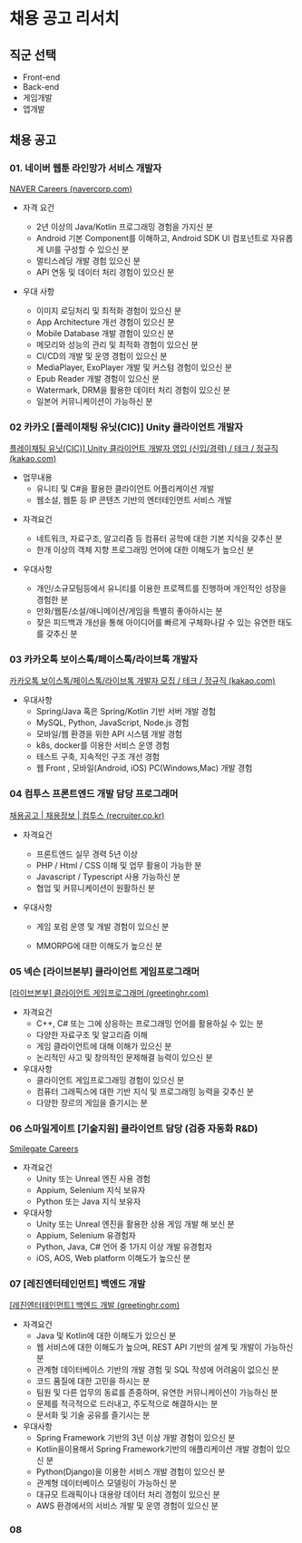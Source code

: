 # 채용 공고 리서치



## 직군 선택

- Front-end
- Back-end
- 게임개발
- 앱개발



## 채용 공고

### 01. 네이버 웹툰 라인망가 서비스 개발자

[NAVER Careers (navercorp.com)](https://recruit.navercorp.com/rcrt/view.do?annoId=3000168&sw=&subJobCdArr=1010001%2C1010002%2C1010003%2C1010004%2C1010005%2C1010006%2C1010007%2C1010008&sysCompanyCdArr=&empTypeCdArr=&entTypeCdArr=&workAreaCdArr=)

- 자격 요건

  - 2년 이상의 Java/Kotlin 프로그래밍 경험을 가지신 분
  - Android 기본 Component를 이해하고, Android SDK UI 컴포넌트로 자유롭게 UI를 구성할 수 있으신 분
  - 멀티스레딩 개발 경험 있으신 분
  - API 연동 및 데이터 처리 경험이 있으신 분 

- 우대 사항
  - 이미지 로딩처리 및 최적화 경험이 있으신 분
  - App Architecture 개선 경험이 있으신 분
  - Mobile Database 개발 경험이 있으신 분
  - 메모리와 성능의 관리 및 최적화 경험이 있으신 분
  - CI/CD의 개발 및 운영 경험이 있으신 분
  - MediaPlayer, ExoPlayer 개발 및 커스텀 경험이 있으신 분
  - Epub Reader 개발 경험이 있으신 분
  - Watermark, DRM을 활용한 데이터 처리 경험이 있으신 분
  - 일본어 커뮤니케이션이 가능하신 분



### 02 카카오 [플레이채팅 유닛(CIC)] Unity 클라이언트 개발자

[플레이채팅 유닛(CIC)\] Unity 클라이언트 개발자 영입 (신입/경력) / 테크 / 정규직 (kakao.com)](https://careers.kakao.com/jobs/P-12750?skilset=Android,Windows,iOS,Web_front)

- 업무내용
  - 유니티 및 C#을 활용한 클라이언트 어플리케이션 개발
  - 웹소설, 웹툰 등 IP 콘텐츠 기반의 엔터테인먼트 서비스 개발

* 자격요건 
  * 네트워크, 자료구조, 알고리즘 등 컴퓨터 공학에 대한 기본 지식을 갖추신 분
  * 한개 이상의 객체 지향 프로그래밍 언어에 대한 이해도가 높으신 분

* 우대사항
  * 개인/소규모팀등에서 유니티를 이용한 프로젝트를 진행하며 개인적인 성장을 경험한 분
  * 만화/웹툰/소설/애니메이션/게임을 특별히 좋아하시는 분
  * 잦은 피드백과 개선을 통해 아이디어를 빠르게 구체화나갈 수 있는 유연한 태도를 갖추신 분



### 03 카카오톡 보이스톡/페이스톡/라이브톡 개발자

[카카오톡 보이스톡/페이스톡/라이브톡 개발자 모집 / 테크 / 정규직 (kakao.com)](https://careers.kakao.com/jobs/P-11082?skilset=Windows)

* 우대사항
  * Spring/Java 혹은 Spring/Kotlin 기반 서버 개발 경험
  * MySQL, Python, JavaScript, Node.js 경험
  * 모바일/웹 환경을 위한 API 시스템 개발 경험
  * k8s, docker를 이용한 서비스 운영 경험
  * 테스트 구축, 지속적인 구조 개선 경험
  * 웹 Front , 모바일(Android, iOS) PC(Windows,Mac) 개발 경험



### 04 컴투스 프론트엔드 개발 담당 프로그래머

[채용공고 | 채용정보 | 컴투스 (recruiter.co.kr)](https://com2us.recruiter.co.kr/app/jobnotice/view?systemKindCode=MRS2&jobnoticeSn=105757)

- 자격요건

  - 프론트엔드 실무 경력 5년 이상
  - PHP / Html / CSS 이해 및 업무 활용이 가능한 분
  - Javascript / Typescript 사용 가능하신 분
  - 협업 및 커뮤니케이션이 원활하신 분

- 우대사항

  - 게임 포럼 운영 및 개발 경험이 있으신 분

  - MMORPG에 대한 이해도가 높으신 분

    

### 05 넥슨 [라이브본부] 클라이언트 게임프로그래머

[[라이브본부] 클라이언트 게임프로그래머 (greetinghr.com)](https://join-nexon-live.career.greetinghr.com/o/28234?_ga=2.138337392.1178364886.1657265449-300916985.1657265448)

- 자격요건
  - C++, C# 또는 그에 상응하는 프로그래밍 언어를 활용하실 수 있는 분
  - 다양한 자료구조 및 알고리즘 이해
  - 게임 클라이언트에 대해 이해가 있으신 분
  - 논리적인 사고 및 창의적인 문제해결 능력이 있으신 분
- 우대사항
  - 클라이언트 게임프로그래밍 경험이 있으신 분
  - 컴퓨터 그래픽스에 대한 기반 지식 및 프로그래밍 능력을 갖추신 분
  - 다양한 장르의 게임을 즐기시는 분



### 06 스마일게이트 [기술지원] 클라이언트 담당 (검증 자동화 R&D)

[Smilegate Careers](https://careers.smilegate.com/apply/announce/view?seq=4349)

- 자격요건
  - Unity 또는 Unreal 엔진 사용 경험
  - Appium, Selenium 지식 보유자
  - Python 또는 Java 지식 보유자
- 우대사항
  - Unity 또는 Unreal 엔진을 활용한 상용 게임 개발 해 보신 분
  - Appium, Selenium 유경험자
  - Python, Java, C# 언어 중 1가지 이상 개발 유경험자
  - iOS, AOS, Web platform 이해도가 높으신 분



### 07 **[레진엔터테인먼트] 백엔드 개발** 

[[레진엔터테인먼트] 백엔드 개발 (greetinghr.com)](https://kstd-lezhin.career.greetinghr.com/o/28351)

- 자격요건
  - Java 및 Kotlin에 대한 이해도가 있으신 분
  - 웹 서비스에 대한 이해도가 높으며, REST API 기반의 설계 및 개발이 가능하신 분
  - 관계형 데이터베이스 기반의 개발 경험 및 SQL 작성에 어려움이 없으신 분
  - 코드 품질에 대한 고민을 하시는 분
  - 팀원 및 다른 업무의 동료를 존중하며, 유연한 커뮤니케이션이 가능하신 분
  - 문제를 적극적으로 드러내고, 주도적으로 해결하시는 분
  - 문서화 및 기술 공유를 즐기시는 분
- 우대사항
  - Spring Framework 기반의 3년 이상 개발 경험이 있으신 분
  - Kotlin을이용해서 Spring Framework기반의 애플리케이션 개발 경험이 있으신 분
  - Python(Django)을 이용한 서비스 개발 경험이 있으신 분
  - 관계형 데이터베이스 모델링이 가능하신 분
  - 대규모 트래픽이나 대용량 데이터 처리 경험이 있으신 분
  - AWS 환경에서의 서비스 개발 및 운영 경험이 있으신 분



### 08 
